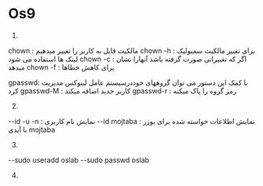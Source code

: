 # Os9

1)

chown : مالکیت فایل به کاربر را تغییر میدهیم
chown -h : برای تغییر مالکیت سمبولیک لینک ها استفاده می شود
chown -c : اگر که تغییراتی صورت گرفته باشد آنهارا نشان میدهد 
chown -f : یرای کاهش خطاها

gpasswd: با کمک این دستور می توان گروههای خوددرسیستم عامل لینوکس مدیریت کرد
gpasswd-M : کاربر جدید اضافه میکند
gpasswd-r : رمز گروه را پاک میکنه

2)

--id -u -n : نمایش نام کاربری
--id mojtaba : نمایش اطلاعات خواسته شده برای یوزر با آیدی mojtaba

3)

--sudo useradd oslab
--sudo passwd oslab

4)


